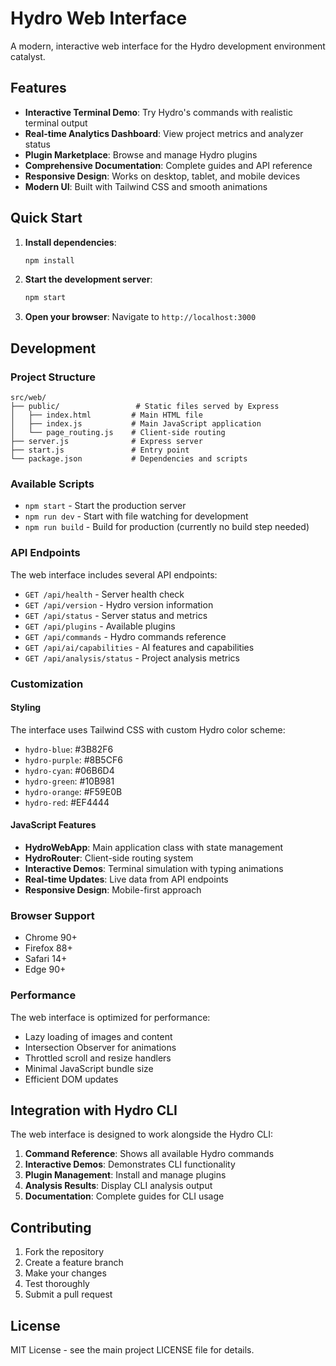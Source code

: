 # Hydro Web Interface

A modern, interactive web interface for the Hydro development environment catalyst.

## Features

- **Interactive Terminal Demo**: Try Hydro's commands with realistic terminal output
- **Real-time Analytics Dashboard**: View project metrics and analyzer status
- **Plugin Marketplace**: Browse and manage Hydro plugins
- **Comprehensive Documentation**: Complete guides and API reference
- **Responsive Design**: Works on desktop, tablet, and mobile devices
- **Modern UI**: Built with Tailwind CSS and smooth animations

## Quick Start

1. **Install dependencies**:
   ```bash
   npm install
   ```

2. **Start the development server**:
   ```bash
   npm start
   ```

3. **Open your browser**:
   Navigate to `http://localhost:3000`

## Development

### Project Structure

```
src/web/
├── public/                 # Static files served by Express
│   ├── index.html         # Main HTML file
│   ├── index.js           # Main JavaScript application
│   └── page_routing.js    # Client-side routing
├── server.js              # Express server
├── start.js               # Entry point
└── package.json           # Dependencies and scripts
```

### Available Scripts

- `npm start` - Start the production server
- `npm run dev` - Start with file watching for development
- `npm run build` - Build for production (currently no build step needed)

### API Endpoints

The web interface includes several API endpoints:

- `GET /api/health` - Server health check
- `GET /api/version` - Hydro version information
- `GET /api/status` - Server status and metrics
- `GET /api/plugins` - Available plugins
- `GET /api/commands` - Hydro commands reference
- `GET /api/ai/capabilities` - AI features and capabilities
- `GET /api/analysis/status` - Project analysis metrics

### Customization

#### Styling
The interface uses Tailwind CSS with custom Hydro color scheme:
- `hydro-blue`: #3B82F6
- `hydro-purple`: #8B5CF6
- `hydro-cyan`: #06B6D4
- `hydro-green`: #10B981
- `hydro-orange`: #F59E0B
- `hydro-red`: #EF4444

#### JavaScript Features
- **HydroWebApp**: Main application class with state management
- **HydroRouter**: Client-side routing system
- **Interactive Demos**: Terminal simulation with typing animations
- **Real-time Updates**: Live data from API endpoints
- **Responsive Design**: Mobile-first approach

### Browser Support

- Chrome 90+
- Firefox 88+
- Safari 14+
- Edge 90+

### Performance

The web interface is optimized for performance:
- Lazy loading of images and content
- Intersection Observer for animations
- Throttled scroll and resize handlers
- Minimal JavaScript bundle size
- Efficient DOM updates

## Integration with Hydro CLI

The web interface is designed to work alongside the Hydro CLI:

1. **Command Reference**: Shows all available Hydro commands
2. **Interactive Demos**: Demonstrates CLI functionality
3. **Plugin Management**: Install and manage plugins
4. **Analysis Results**: Display CLI analysis output
5. **Documentation**: Complete guides for CLI usage

## Contributing

1. Fork the repository
2. Create a feature branch
3. Make your changes
4. Test thoroughly
5. Submit a pull request

## License

MIT License - see the main project LICENSE file for details.